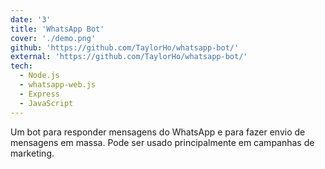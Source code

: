 ```yaml
---
date: '3'
title: 'WhatsApp Bot'
cover: './demo.png'
github: 'https://github.com/TaylorHo/whatsapp-bot/'
external: 'https://github.com/TaylorHo/whatsapp-bot/'
tech:
  - Node.js
  - whatsapp-web.js
  - Express
  - JavaScript
---
```


Um bot para responder mensagens do WhatsApp e para fazer envio de mensagens em massa. Pode ser usado principalmente em campanhas de marketing.
